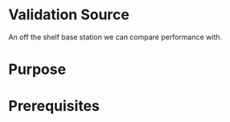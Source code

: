 # Validation Source
An off the shelf base station we can compare performance with.

# Purpose

# Prerequisites
